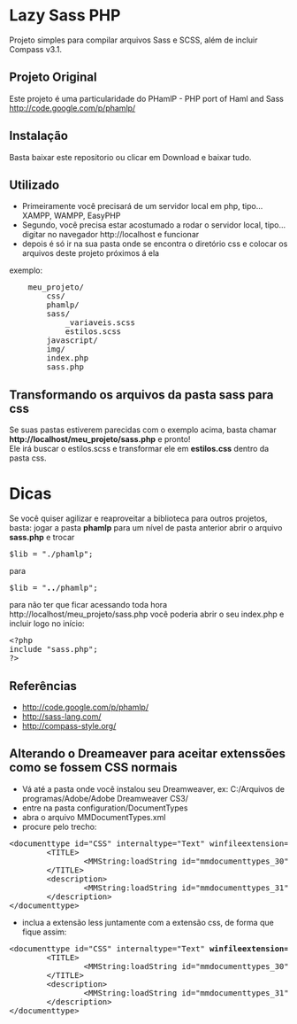 # Lazy Sass PHP

Projeto simples para compilar arquivos Sass e SCSS, além de incluir Compass v3.1.

## Projeto Original

Este projeto é uma particularidade do PHamlP - PHP port of Haml and Sass
http://code.google.com/p/phamlp/

## Instalação
Basta baixar este repositorio ou clicar em Download e baixar tudo.

## Utilizado
- Primeiramente você precisará de um servidor local em php, tipo... XAMPP, WAMPP, EasyPHP
- Segundo, você precisa estar acostumado a rodar o servidor local, tipo... digitar no navegador http://localhost e funcionar
- depois é só ir na sua pasta onde se encontra o diretório css e colocar os arquivos deste projeto próximos á ela

exemplo:
<pre>
    meu_projeto/
        css/
        phamlp/
        sass/
            _variaveis.scss
            estilos.scss
        javascript/
        img/
        index.php
        sass.php
</pre>

## Transformando os arquivos da pasta sass para css

Se suas pastas estiverem parecidas com o exemplo acima, basta chamar <b>http://localhost/meu_projeto/sass.php</b> e pronto! <br/>
Ele irá buscar o estilos.scss e transformar ele em <b>estilos.css</b> dentro da pasta css.

# Dicas

Se você quiser agilizar e reaproveitar a biblioteca para outros projetos, basta:
jogar a pasta <b>phamlp</b> para um nível de pasta anterior
abrir o arquivo <b>sass.php</b> e trocar
<pre>
$lib = "./phamlp";
</pre>
para
<pre>
$lib = "<b>..</b>/phamlp";
</pre>
para não ter que ficar acessando toda hora http://localhost/meu_projeto/sass.php você poderia abrir o seu index.php e incluir logo no início:<br/>
<pre lang="php">
&lt;?php
include "sass.php";
?&gt;
</pre>

## Referências

- http://code.google.com/p/phamlp/
- http://sass-lang.com/
- http://compass-style.org/

## Alterando o Dreameaver para aceitar extenssões como se fossem CSS normais

- Vá até a pasta onde você instalou seu Dreamweaver, ex: C:/Arquivos de programas/Adobe/Adobe Dreamweaver CS3/
- entre na pasta configuration/DocumentTypes
- abra o arquivo MMDocumentTypes.xml
- procure pelo trecho:
<pre>
&lt;documenttype id="CSS" internaltype="Text" winfileextension="css" macfileextension="css" file="Default.css" writebyteordermark="false"&gt;
        &lt;TITLE&gt;
                &lt;MMString:loadString id="mmdocumenttypes_30" /&gt;
        &lt;/TITLE&gt;
        &lt;description&gt;
                &lt;MMString:loadString id="mmdocumenttypes_31" /&gt;
        &lt;/description&gt;
&lt;/documenttype&gt;
</pre>
- inclua a extensão less juntamente com a extensão css, de forma que fique assim:
<pre>
&lt;documenttype id="CSS" internaltype="Text" <b>winfileextension="css,less,sass,scss,sassc" macfileextension="css,less,sass,scss,sassc"</b> file="Default.css" writebyteordermark="false"&gt;
        &lt;TITLE&gt;
                &lt;MMString:loadString id="mmdocumenttypes_30" /&gt;
        &lt;/TITLE&gt;
        &lt;description&gt;
                &lt;MMString:loadString id="mmdocumenttypes_31" /&gt;
        &lt;/description&gt;
&lt;/documenttype&gt;
</pre>